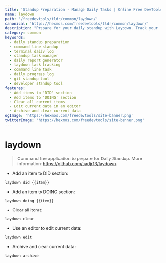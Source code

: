 ```yaml
---
title: 'Standup Preparation - Manage Daily Tasks | Online Free DevTools by Hexmos'
name: laydown
path: '/freedevtools/tldr/common/laydown/'
canonical: 'https://hexmos.com/freedevtools/tldr/common/laydown/'
description: "Prepare for your daily standup with Laydown. Track your 'did' and 'doing' items efficiently using this command-line tool. Free online tool, no registration required."
category: common
keywords:
  - daily standup preparation
  - command line standup
  - terminal daily log
  - standup task manager
  - daily report generator
  - laydown task tracking
  - command line task
  - daily progress log
  - git standup tool
  - developer standup tool
features:
  - Add items to 'DID' section
  - Add items to 'DOING' section
  - Clear all current items
  - Edit current data in an editor
  - Archive and clear current data
ogImage: 'https://hexmos.com/freedevtools/site-banner.png'
twitterImage: 'https://hexmos.com/freedevtools/site-banner.png'
---
```


# laydown

> Command line application to prepare for Daily Standup.
> More information: <https://github.com/badjr13/laydown>.

- Add an item to DID section:

`laydown did {{item}}`

- Add an item to DOING section:

`laydown doing {{item}}`

- Clear all items:

`laydown clear`

- Use an editor to edit current data:

`laydown edit`

- Archive and clear current data:

`laydown archive`
